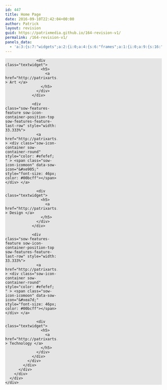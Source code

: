 ```yaml
---
id: 447
title: Home Page
date: 2016-09-10T22:42:04+00:00
author: Patrick
layout: revision
guid: https://patrixmedia.github.io/164-revision-v1/
permalink: /164-revision-v1/
panels_data:
  - 'a:3:{s:7:"widgets";a:2:{i:0;a:4:{s:6:"frames";a:1:{i:0;a:9:{s:16:"background_image";i:385;s:25:"background_image_fallback";s:0:"";s:16:"background_color";b:0;s:21:"background_image_type";s:5:"cover";s:16:"foreground_image";i:0;s:25:"foreground_image_fallback";s:0:"";s:3:"url";s:0:"";s:17:"background_videos";a:0:{}s:10:"new_window";b:0;}}s:8:"controls";a:7:{s:5:"speed";d:800;s:7:"timeout";d:8000;s:13:"nav_color_hex";s:7:"#FFFFFF";s:9:"nav_style";s:4:"thin";s:8:"nav_size";d:25;s:5:"swipe";b:1;s:24:"so_field_container_state";s:6:"closed";}s:12:"_sow_form_id";s:13:"566c6ea75bbd9";s:11:"panels_info";a:6:{s:5:"class";s:31:"SiteOrigin_Widget_Slider_Widget";s:4:"grid";i:0;s:4:"cell";i:0;s:2:"id";i:0;s:9:"widget_id";s:36:"1a9e1fa3-1da4-4d49-add8-d409b719695d";s:5:"style";a:3:{s:10:"background";s:7:"#e5e5e5";s:27:"background_image_attachment";b:0;s:18:"background_display";s:4:"tile";}}}i:1;a:14:{s:8:"features";a:3:{i:0;a:8:{s:15:"container_color";s:7:"#efefef";s:4:"icon";s:14:"icomoon-images";s:10:"icon_color";s:7:"#00bcff";s:10:"icon_image";i:0;s:5:"title";s:3:"Art";s:4:"text";s:0:"";s:9:"more_text";s:0:"";s:8:"more_url";s:26:"http://patrixarts.com/art/";}i:1;a:8:{s:15:"container_color";s:7:"#efefef";s:4:"icon";s:14:"icomoon-pencil";s:10:"icon_color";s:7:"#00bcff";s:10:"icon_image";i:0;s:5:"title";s:6:"Design";s:4:"text";s:0:"";s:9:"more_text";s:0:"";s:8:"more_url";s:29:"http://patrixarts.com/design/";}i:2;a:8:{s:15:"container_color";s:7:"#efefef";s:4:"icon";s:13:"icomoon-share";s:10:"icon_color";s:7:"#00bcff";s:10:"icon_image";i:0;s:5:"title";s:10:"Technology";s:4:"text";s:0:"";s:9:"more_text";s:0:"";s:8:"more_url";s:27:"http://patrixarts.com/tech/";}}s:5:"fonts";a:4:{s:13:"title_options";a:5:{s:4:"font";s:7:"default";s:4:"size";s:4:"32px";s:9:"size_unit";s:2:"px";s:5:"color";b:0;s:24:"so_field_container_state";s:4:"open";}s:12:"text_options";a:5:{s:4:"font";s:7:"default";s:4:"size";s:2:"px";s:9:"size_unit";s:2:"px";s:5:"color";b:0;s:24:"so_field_container_state";s:6:"closed";}s:17:"more_text_options";a:5:{s:4:"font";s:7:"default";s:4:"size";s:2:"px";s:9:"size_unit";s:2:"px";s:5:"color";b:0;s:24:"so_field_container_state";s:6:"closed";}s:24:"so_field_container_state";s:4:"open";}s:15:"container_shape";s:5:"round";s:14:"container_size";s:5:"100px";s:19:"container_size_unit";s:2:"px";s:9:"icon_size";s:4:"46px";s:14:"icon_size_unit";s:2:"px";s:7:"per_row";i:3;s:10:"responsive";b:1;s:10:"title_link";b:1;s:9:"icon_link";b:1;s:12:"_sow_form_id";s:13:"566c6dc1ec30c";s:10:"new_window";b:0;s:11:"panels_info";a:7:{s:5:"class";s:33:"SiteOrigin_Widget_Features_Widget";s:3:"raw";b:0;s:4:"grid";i:1;s:4:"cell";i:0;s:2:"id";i:1;s:9:"widget_id";s:36:"c9d76d8a-ae44-4bde-b4da-99aa4dec4505";s:5:"style";a:2:{s:7:"padding";s:3:"0px";s:18:"background_display";s:4:"tile";}}}}s:5:"grids";a:2:{i:0;a:2:{s:5:"cells";i:1;s:5:"style";a:4:{s:13:"bottom_margin";s:3:"0px";s:7:"padding";s:3:"0px";s:11:"row_stretch";s:14:"full-stretched";s:10:"background";s:7:"#e5e5e5";}}i:1;a:2:{s:5:"cells";i:1;s:5:"style";a:4:{s:13:"bottom_margin";s:3:"0px";s:6:"gutter";s:3:"0px";s:7:"padding";s:4:"20px";s:11:"row_stretch";s:14:"full-stretched";}}}s:10:"grid_cells";a:2:{i:0;a:2:{s:4:"grid";i:0;s:6:"weight";i:1;}i:1;a:2:{s:4:"grid";i:1;s:6:"weight";i:1;}}}'
---
```

<div id="pl-447"  class="panel-layout" >
  <div id="pg-447-0"  class="panel-grid panel-has-style" >
    <div class="siteorigin-panels-stretch panel-row-style-full-width panel-row-style panel-row-style-for-447-0" style="background-color: #e5e5e5; " data-stretch-type="full-stretched" >
      <div id="pgc-447-0-0"  class="panel-grid-cell" >
        <div id="panel-447-0-0-0" class="so-panel widget widget_sow-slider panel-first-child panel-last-child" data-index="0" >
          <div class="panel-widget-style panel-widget-style-for-447-0-0-0" >
            <div class="so-widget-sow-slider so-widget-sow-slider-default-abf3e628296a">
              <div class="sow-slider-base " style="display: none">
                <ul class="sow-slider-images" data-settings="{&quot;pagination&quot;:true,&quot;speed&quot;:800,&quot;timeout&quot;:8000,&quot;swipe&quot;:true}">
                  <li class="sow-slider-image  sow-slider-image-cover" style="background-image: url(https://patrixmedia.github.io/wp-content/uploads/2015/12/camera.jpg)" >
                    <img width="1280" height="851" src="https://patrixmedia.github.io/wp-content/uploads/2015/12/camera.jpg" class="attachment-full size-full" alt="" />
                  </li>
                </ul>
                
                <ol class="sow-slider-pagination">
                  <li>
                    <a href="#" data-goto="0" aria-label="display slide 1">1</a>
                  </li>
                </ol>
                
                <div class="sow-slide-nav sow-slide-nav-next">
                  <a href="#" data-goto="next" aria-label="next slide" data-action="next"> <em class="sow-sld-icon-thin-right"></em> </a>
                </div>
                
                <div class="sow-slide-nav sow-slide-nav-prev">
                  <a href="#" data-goto="previous" aria-label="previous slide" data-action="prev"> <em class="sow-sld-icon-thin-left"></em> </a>
                </div>
              </div>
            </div>
          </div>
        </div>
      </div>
    </div>
  </div>
  
  <div id="pg-447-1"  class="panel-grid panel-has-style" >
    <div class="siteorigin-panels-stretch panel-row-style-full-width panel-row-style panel-row-style-for-447-1" data-stretch-type="full-stretched" >
      <div id="pgc-447-1-0"  class="panel-grid-cell" >
        <div id="panel-447-1-0-0" class="so-panel widget widget_sow-features panel-first-child panel-last-child" data-index="1" >
          <div class="panel-widget-style panel-widget-style-for-447-1-0-0" >
            <div class="so-widget-sow-features so-widget-sow-features-default-f9c93b424f07">
              <div class="sow-features-list sow-features-responsive">
                <div class="sow-features-feature sow-icon-container-position-top sow-features-feature-last-row" style="width: 33.333%">
                  <a href="http://patrixarts.com/art/" > <div class="sow-icon-container sow-container-round" style="color: #efefef; " > <span class="sow-icon-icomoon" data-sow-icon="&#xe90e;" style="font-size: 46px; color: #00bcff"></span> </div> </a> 
                  
                  <div class="textwidget">
                    <h5>
                      <a href="http://patrixarts.com/art/" > Art </a>
                    </h5>
                  </div>
                </div>
                
                <div class="sow-features-feature sow-icon-container-position-top sow-features-feature-last-row" style="width: 33.333%">
                  <a href="http://patrixarts.com/design/" > <div class="sow-icon-container sow-container-round" style="color: #efefef; " > <span class="sow-icon-icomoon" data-sow-icon="&#xe905;" style="font-size: 46px; color: #00bcff"></span> </div> </a> 
                  
                  <div class="textwidget">
                    <h5>
                      <a href="http://patrixarts.com/design/" > Design </a>
                    </h5>
                  </div>
                </div>
                
                <div class="sow-features-feature sow-icon-container-position-top sow-features-feature-last-row" style="width: 33.333%">
                  <a href="http://patrixarts.com/tech/" > <div class="sow-icon-container sow-container-round" style="color: #efefef; " > <span class="sow-icon-icomoon" data-sow-icon="&#xea7d;" style="font-size: 46px; color: #00bcff"></span> </div> </a> 
                  
                  <div class="textwidget">
                    <h5>
                      <a href="http://patrixarts.com/tech/" > Technology </a>
                    </h5>
                  </div>
                </div>
              </div>
            </div>
          </div>
        </div>
      </div>
    </div>
  </div>
</div>